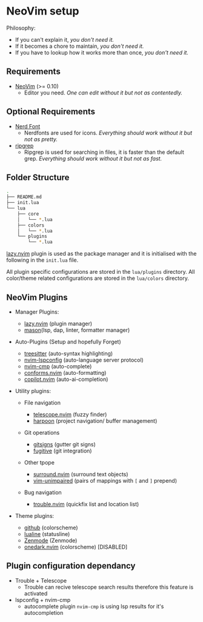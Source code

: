 # NeoVim setup

Philosophy:

- If you can't explain it, *you don't need it.*
- If it becomes a chore to maintain, *you don't need it.*
- If you have to lookup how it works more than once, *you don't need it.*

## Requirements

- [NeoVim](https://neovim.io) (>= 0.10)
  - Editor you need. *One can edit without it but not as contentedly.*

## Optional Requirements

- [Nerd Font](https://www.nerdfonts.com/)
  - Nerdfonts are used for icons. *Everything should work without it but not as pretty.*
- [ripgrep](https://github.com/BurntSushi/ripgrep#installation)
  - Ripgrep is used for searching in files, it is faster than the default grep. *Everything should work without it but not as fast.*

## Folder Structure

```bash
.
├── README.md
├── init.lua
└── lua
    ├── core
    │   └── *.lua
    ├── colors
    │   └── *.lua
    └── plugins
        └── *.lua
```

[lazy.nvim](https://github.com/folke/lazy.nvim.git) plugin is used as the package manager and it is initialised with the following in the `init.lua` file.

All plugin specific configurations are stored in the `lua/plugins` directory. All color/theme related configurations are stored in the `lua/colors` directory.

## NeoVim Plugins

- Manager Plugins:

  - [lazy.nvim](https://github.com/folke/lazy.nvim.git) (plugin manager)
  - [mason](https://github.com/williamboman/mason.nvim)(lsp, dap, linter, formatter manager)

- Auto-Plugins (Setup and hopefully Forget)

  - [treesitter](https://github.com/nvim-treesitter/nvim-treesitter) (auto-syntax highlighting)
  - [nvim-lspconfig](https://github.com/neovim/nvim-lspconfig) (auto-language server protocol)
  - [nvim-cmp](https://github.com/hrsh7th/nvim-cmp) (auto-complete)
  - [conforms.nvim](https://github.com/stevearc/conform.nvim) (auto-formatting)
  - [copilot.nvim](https://github.com/zbirenbaum/copilot.lua) (auto-ai-completion)

- Utility plugins:

  - File navigation

    - [telescope.nvim](https://github.com/nvim-telescope/telescope.nvim) (fuzzy finder)
    - [harpoon](https://github.com/ThePrimeagen/harpoon) (project navigation/ buffer management)

  - Git operations

    - [gitsigns](https://github.com/lewis6991/gitsigns.nvim) (gutter git signs)
    - [fugitive](https://github.com/tpope/vim-fugitive) (git integration)

  - Other tpope

    - [surround.nvim](https://github.com/kylechui/nvim-surround) (surround text objects)
    - [vim-unimpaired](https://github.com/tpope/vim-unimpaired) (pairs of mappings with `[` and `]` prepend)

  - Bug navigation

    - [trouble.nvim](https://github.com/folke/trouble.nvim) (quickfix list and location list)

- Theme plugins:

  - [github](https://github.com/projekt0n/github-nvim-theme) (colorscheme)
  - [lualine](https://github.com/nvim-lualine/lualine.nvim) (statusline)
  - [Zenmode](https://github.com/folke/zen-mode.nvim) (Zenmode)
  - [onedark.nvim](https://github.com/joshdick/onedark.vim) (colorscheme) \[DISABLED\]

## Plugin configuration dependancy

- Trouble + Telescope
  - Trouble can recive telescope search results therefore this feature is activated
- lspconfig + nvim-cmp
  - autocomplete plugin `nvim-cmp` is using lsp results for it's autocompletion
